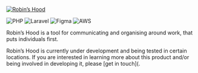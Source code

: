[![Robin’s Hood](.github/profile/logo.svg)](https://robinshood.co.uk)

![PHP](https://img.shields.io/badge/php-%23777BB4.svg?style=for-the-badge&logo=php&logoColor=white)
![Laravel](https://img.shields.io/badge/laravel-%23FF2D20.svg?style=for-the-badge&logo=laravel&logoColor=white)
![Figma](https://img.shields.io/badge/figma-%23F24E1E.svg?style=for-the-badge&logo=figma&logoColor=white)
![AWS](https://img.shields.io/badge/AWS-%23FF9900.svg?style=for-the-badge&logo=amazon-aws&logoColor=white)

Robin’s Hood is a tool for communicating and organising around work, that puts individuals first.
 
Robin’s Hood is currently under development and being tested in certain locations.
If you are interested in learning more about this product and/or being involved in developing it, please [get in touch](.
